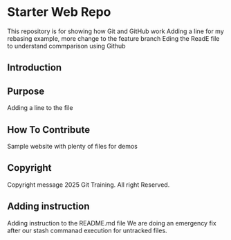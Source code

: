 # Starter Web Repo
This repository is for showing how Git and GitHub work
Adding a line for my rebasing example, more change to the feature branch
Eding the ReadE file to understand commparison using Github
## Introduction

## Purpose
Adding a line to the file

## How To Contribute
Sample website with plenty of files for demos

## Copyright
Copyright message
2025 Git Training. All right Reserved.

## Adding instruction
Adding instruction to the README.md file
We are doing an emergency fix after our stash commanad execution for untracked files.
